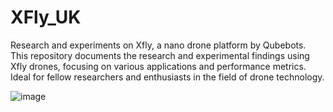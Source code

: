 # XFly_UK
Research and experiments on Xfly, a nano drone platform by Qubebots. This repository documents the research and experimental findings using Xfly drones, focusing on various applications and performance metrics. Ideal for fellow researchers and enthusiasts in the field of drone technology.

![image](xfly)
